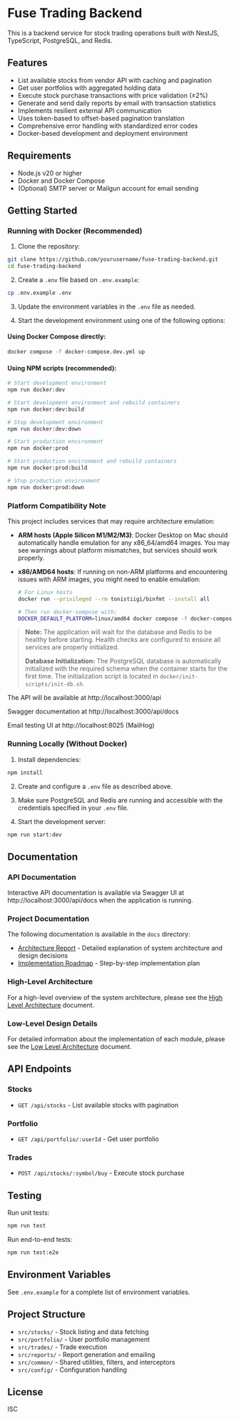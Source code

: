 # Fuse Trading Backend

This is a backend service for stock trading operations built with NestJS, TypeScript, PostgreSQL, and Redis.

## Features

- List available stocks from vendor API with caching and pagination
- Get user portfolios with aggregated holding data
- Execute stock purchase transactions with price validation (±2%)
- Generate and send daily reports by email with transaction statistics
- Implements resilient external API communication
- Uses token-based to offset-based pagination translation
- Comprehensive error handling with standardized error codes
- Docker-based development and deployment environment

## Requirements

- Node.js v20 or higher
- Docker and Docker Compose
- (Optional) SMTP server or Mailgun account for email sending

## Getting Started

### Running with Docker (Recommended)

1. Clone the repository:

```bash
git clone https://github.com/yourusername/fuse-trading-backend.git
cd fuse-trading-backend
```

2. Create a `.env` file based on `.env.example`:

```bash
cp .env.example .env
```

3. Update the environment variables in the `.env` file as needed.

4. Start the development environment using one of the following options:

#### Using Docker Compose directly:

```bash
docker compose -f docker-compose.dev.yml up
```

#### Using NPM scripts (recommended):

```bash
# Start development environment
npm run docker:dev

# Start development environment and rebuild containers
npm run docker:dev:build

# Stop development environment
npm run docker:dev:down

# Start production environment
npm run docker:prod

# Start production environment and rebuild containers
npm run docker:prod:build

# Stop production environment
npm run docker:prod:down
```

### Platform Compatibility Note

This project includes services that may require architecture emulation:

- **ARM hosts (Apple Silicon M1/M2/M3)**: Docker Desktop on Mac should automatically handle emulation for any x86_64/amd64 images. You may see warnings about platform mismatches, but services should work properly.

- **x86/AMD64 hosts**: If running on non-ARM platforms and encountering issues with ARM images, you might need to enable emulation:

  ```bash
  # For Linux hosts
  docker run --privileged --rm tonistiigi/binfmt --install all

  # Then run docker-compose with:
  DOCKER_DEFAULT_PLATFORM=linux/amd64 docker compose -f docker-compose.dev.yml up
  ```

> **Note:** The application will wait for the database and Redis to be healthy before starting. Health checks are configured to ensure all services are properly initialized.
>
> **Database Initialization:** The PostgreSQL database is automatically initialized with the required schema when the container starts for the first time. The initialization script is located in `docker/init-scripts/init-db.sh`.

The API will be available at http://localhost:3000/api

Swagger documentation at http://localhost:3000/api/docs

Email testing UI at http://localhost:8025 (MailHog)

### Running Locally (Without Docker)

1. Install dependencies:

```bash
npm install
```

2. Create and configure a `.env` file as described above.

3. Make sure PostgreSQL and Redis are running and accessible with the credentials specified in your `.env` file.

4. Start the development server:

```bash
npm run start:dev
```

## Documentation

### API Documentation

Interactive API documentation is available via Swagger UI at http://localhost:3000/api/docs when the application is running.

### Project Documentation

The following documentation is available in the `docs` directory:

- [Architecture Report](REPORT.md) - Detailed explanation of system architecture and design decisions
- [Implementation Roadmap](docs/Implementation%20Roadmap.md) - Step-by-step implementation plan

### High-Level Architecture

For a high-level overview of the system architecture, please see the [High Level Architecture](docs/High%20Level%20Architecture.md) document.

### Low-Level Design Details

For detailed information about the implementation of each module, please see the [Low Level Architecture](docs/Low%20Level%20Architecture.md) document.

## API Endpoints

### Stocks

- `GET /api/stocks` - List available stocks with pagination

### Portfolio

- `GET /api/portfolio/:userId` - Get user portfolio

### Trades

- `POST /api/stocks/:symbol/buy` - Execute stock purchase

## Testing

Run unit tests:

```bash
npm run test
```

Run end-to-end tests:

```bash
npm run test:e2e
```

## Environment Variables

See `.env.example` for a complete list of environment variables.

## Project Structure

- `src/stocks/` - Stock listing and data fetching
- `src/portfolio/` - User portfolio management
- `src/trades/` - Trade execution
- `src/reports/` - Report generation and emailing
- `src/common/` - Shared utilities, filters, and interceptors
- `src/config/` - Configuration handling

## License

ISC
